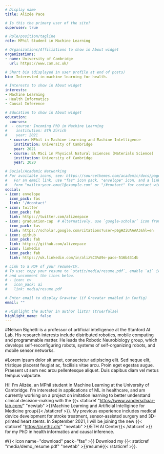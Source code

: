 ```yaml
---
# Display name
title: Alizée Pace

# Is this the primary user of the site?
superuser: true

# Role/position/tagline
role: MPhil Student in Machine Learning

# Organizations/Affiliations to show in About widget
organizations:
- name: University of Cambridge
  url: https://www.cam.ac.uk/

# Short bio (displayed in user profile at end of posts)
bio: Interested in machine learning for health.

# Interests to show in About widget
interests:
- Machine Learning
- Health Informatics
- Causal Inference

# Education to show in About widget
education:
  courses:
#  - course: Incoming PhD in Machine Learning
#    institution: ETH Zürich
#    year: 2021
  - course: MPhil in Machine Learning and Machine Intelligence
    institution: University of Cambridge
    year: 2021
  - course: BA MSci in Physical Natural Sciences (Materials Science)
    institution: University of Cambridge
    year: 2020

# Social/Academic Networking
# For available icons, see: https://sourcethemes.com/academic/docs/page-builder/#icons
#   For an email link, use "fas" icon pack, "envelope" icon, and a link in the
#   form "mailto:your-email@example.com" or "/#contact" for contact widget.
social:
- icon: envelope
  icon_pack: fas
  link: '/#contact'
- icon: twitter
  icon_pack: fab
  link: https://twitter.com/alizeepace
- icon: graduation-cap  # Alternatively, use `google-scholar` icon from `ai` icon pack
  icon_pack: fas
  link: https://scholar.google.com/citations?user=p6gHZiUAAAAJ&hl=en
- icon: github
  icon_pack: fab
  link: https://github.com/alizeepace
- icon: linkedin
  icon_pack: fab
  link: https://uk.linkedin.com/in/aliz%C3%A9e-pace-516b4314b

# Link to a PDF of your resume/CV.
# To use: copy your resume to `static/media/resume.pdf`, enable `ai` icons in `params.toml`, 
# and uncomment the lines below.
# - icon: cv
#   icon_pack: ai
#   link: media/resume.pdf

# Enter email to display Gravatar (if Gravatar enabled in Config)
email: ""

# Highlight the author in author lists? (true/false)
highlight_name: false
---
```


#Nelson Bighetti is a professor of artificial intelligence at the Stanford AI Lab. His research interests include distributed robotics, mobile computing and programmable matter. He leads the Robotic Neurobiology group, which develops self-reconfiguring robots, systems of self-organizing robots, and mobile sensor networks.

#Lorem ipsum dolor sit amet, consectetur adipiscing elit. Sed neque elit, tristique placerat feugiat ac, facilisis vitae arcu. Proin eget egestas augue. Praesent ut sem nec arcu pellentesque aliquet. Duis dapibus diam vel metus tempus vulputate.

Hi! I'm Alizée, an MPhil student in Machine Learning at the University of Cambridge. I'm interested in applications of ML in healthcare, and am currently working on a project on imitation learning to better understand clinical decision-making with the {{< staticref "https://www.vanderschaar-lab.com/" "newtab" >}}Machine Learning and Artificial Intelligince for Medicine group{{< /staticref >}}. My previous experience includes medical device development for stroke treatment, sensor-assisted surgery and 3D-printed heart stents. In September 2021, I will be joining the new {{< staticref "https://ai.ethz.ch/" "newtab" >}}ETH AI Center{{< /staticref >}} for my PhD in health informatics and causal inference.

#{{< icon name="download" pack="fas" >}} Download my {{< staticref "media/demo_resume.pdf" "newtab" >}}resumé{{< /staticref >}}.
